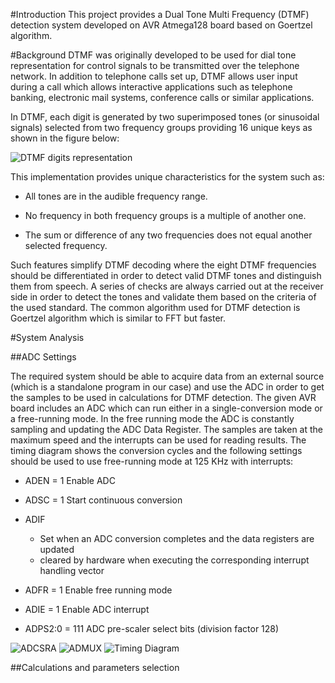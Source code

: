 #Introduction
This project provides a Dual Tone Multi Frequency (DTMF) detection system developed on AVR Atmega128 board based on Goertzel algorithm. 


#Background
DTMF was originally developed to be used for dial tone representation for control signals to be transmitted over the telephone network. In addition to telephone calls set up, DTMF allows user input during a call which allows interactive applications such as telephone banking, electronic mail systems, conference calls or similar applications.

In DTMF, each digit is generated by two superimposed tones (or sinusoidal signals) selected from two frequency groups providing 16 unique keys as shown in the figure below:

![DTMF digits representation](https://github.com/OmaymaS/DTMF-Detection-Goertzel-Algorithm-/blob/master/Images/DTMF1.png)

This implementation provides unique characteristics for the system such as:

* All tones are in the audible frequency range.

* No frequency in both frequency groups is a multiple of another one.

* The sum or difference of any two frequencies does not equal another selected frequency.


Such features simplify DTMF decoding where the eight DTMF frequencies should be differentiated in order to detect valid DTMF tones and distinguish them from speech. A series of checks are always carried out at the receiver side in order to detect the tones and validate them based on the criteria of the used standard. The common algorithm used for DTMF detection is Goertzel algorithm which is similar to FFT but faster.

#System Analysis

##ADC Settings

The required system should be able to acquire data from an external source (which is a standalone program in our case) and use the ADC in order to get the samples to be used in calculations for DTMF detection. The given AVR board includes an ADC which can run either in a single-conversion mode or a free-running mode. In the free running mode the ADC is constantly sampling and updating the ADC Data Register. The samples are taken at the maximum speed and the interrupts can be used for reading results. The timing diagram shows the conversion cycles and the following settings should be used to use free-running mode at 125 KHz with interrupts:

  * ADEN = 1	Enable ADC
  
  * ADSC = 1	Start continuous conversion 
  
  * ADIF	
      * Set when an ADC conversion completes and the data registers are updated
      * cleared by hardware when executing the corresponding interrupt handling vector
      
  * ADFR = 1	Enable free running mode
  
  * ADIE = 1	Enable ADC interrupt 
  
  * ADPS2:0 = 111	ADC pre-scaler select bits (division factor 128)

![ADCSRA](https://github.com/OmaymaS/DTMF-Detection-Goertzel-Algorithm-/blob/master/Images/ADCSRA.png)
![ADMUX](https://github.com/OmaymaS/DTMF-Detection-Goertzel-Algorithm-/blob/master/Images/ADMUX.png)
![Timing Diagram](https://github.com/OmaymaS/DTMF-Detection-Goertzel-Algorithm-/blob/master/Images/Timing%20Diagram.png)

##Calculations and parameters selection


